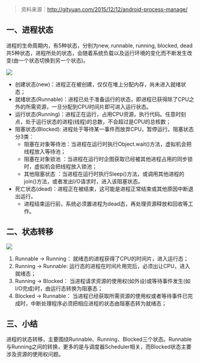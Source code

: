 > 资料来源：http://gityuan.com/2015/12/12/android-process-manage/

## 一、进程状态

进程的生命周期内，有5种状态，分别为new, runnable, running, blocked, dead共5种状态，进程所处的状态，会随着系统负载以及运行环境的变化而不断发生改变(由一个状态切换到另一个状态)。

![](/Users/baoleiwei/project/Android-Framewok/system/img/process_manage1.jpg)

- 创建状态(new)：进程正在被创建，仅仅在堆上分配内存，尚未进入就绪状态；
- 就绪状态(Runnable)：进程已处于准备运行的状态，即进程已获得除了CPU之外的所需资源，一旦分配到CPU时间片即可进入运行状态。
- 运行状态(Running)：进程正在运行，占用CPU资源，执行代码。任意时刻点，处于运行状态的进程(线程)的总数，不会超过是CPU的总核数；
- 阻塞状态(Blocked): 进程处于等待某一事件而放弃CPU，暂停运行。阻塞状态分3类：
  - 阻塞在对象等待池：当进程在运行时执行Object.wait()方法，虚拟机会把线程放入等待池；
  - 阻塞在对象锁池 ：当进程在运行时企图获取已经被其他进程占用的同步锁时，虚拟机会把线程放入锁池；
  - 其他阻塞状态 ：当进程在运行时执行Sleep()方法，或调用其他进程的join()方法，或者发出I/O请求时，进入该阻塞状态。
- 死亡状态(dead)：进程正在被结束，这可能是进程正常结束或其他原因中断退出运行。
  - 进程结束运行前，系统必须置进程为dead态，再处理资源释放和回收等工作。

## 二、状态转移

![](/Users/baoleiwei/project/Android-Framewok/system/img/process_manage2.jpg)

1. Runnable -> Running： 就绪态的进程获得了CPU的时间片，进入运行态；
2. Running -> Runnable: 运行态的进程在时间片用完后，必须出让CPU，进入就绪态；
3. Running -> Blocked： 当进程请求资源的使用权(如外设)或等待事件发生(如I/O完成)时，由运行态转换为阻塞态；
4. Blocked -> Runnable： 当进程已经获取所需资源的使用权或者等待事件已完成时，中断处理程序必须把相应进程的状态由阻塞态转为就绪态；

## 三、小结

进程的状态转移，主要围绕Runnable、Running、Blocked三个状态。Runnable与Running之间的转换，更多的是与调度器Scheduler相关，而Blocked状态主要涉及资源的使用权问题。